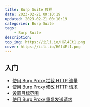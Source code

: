 ```yaml
---
title: Burp Suite 教程
date: 2023-02-21 00:10:19
updated: 2023-02-21 00:10:19
categories: Burp Suite
tags:
    - Burp Suite
description:
top_img: https://iili.io/HGl4Et1.png
cover: https://iili.io/HGl4Et1.png
---
```


## 入门

* [使用 Burp Proxy 拦截 HTTP 流量](/burp_suite/intercepting-http-traffic/)
* [使用 Burp Proxy 修改 HTTP 请求](/burp_suite/modifying-http-requets/)
* [设置目标范围](/burp_suite/setting-target-scope/)
* [使用 Burp Proxy 重复发送请求](/burp_suite/reissuing-http-requests/)
